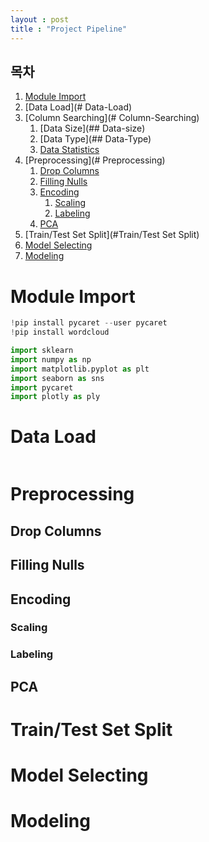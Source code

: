```yaml
---
layout : post
title : "Project Pipeline" 
---
```


## 목차

1. [Module Import](#Module-Import)
2. [Data Load](# Data-Load)
3. [Column Searching](# Column-Searching)
   1. [Data Size](## Data-size)
   2. [Data Type](## Data-Type)
   3. [Data Statistics](##Data-Statistics)
4. [Preprocessing](# Preprocessing)
   1. [Drop Columns](##Drop-Columns)
   2. [Filling Nulls](##Filling-Nulls)
   3. [Encoding](##Encoding)
      1. [Scaling](###Scaling)
      2. [Labeling](###Labeling)
   4. [PCA](##PCA)
5. [Train/Test Set Split](#Train/Test Set Split)
6. [Model Selecting](#Model-Selecting)
7. [Modeling](#Modeling)



# Module Import

```python
!pip install pycaret --user pycaret
!pip install wordcloud
```



```python
import sklearn
import numpy as np
import matplotlib.pyplot as plt
import seaborn as sns
import pycaret
import plotly as ply
```



# Data Load

```

```



# Preprocessing

## Drop Columns

## Filling Nulls

## Encoding

### Scaling

### Labeling

## PCA

# Train/Test Set Split

# Model Selecting

# Modeling
